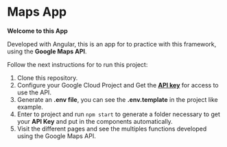 # Maps App

**Welcome to this App**

Developed with Angular, this is an app for to practice with this framework, using the **Google Maps API**.

Follow the next instructions for to run this project:

1. Clone this repository.
2. Configure your Google Cloud Project and Get the [**API key**](https://console.cloud.google.com/google/maps-apis/credentials) for access to use the API.
3. Generate an **.env file**, you can see the **.env.template** in the project like example.
4. Enter to project and run `
  npm start
` to generate a folder necessary to get your **API Key** and put in the components automatically.
5. Visit the different pages and see the multiples functions developed using the Google Maps API.